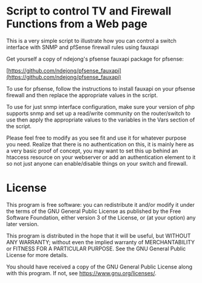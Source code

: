 # Script to control TV and Firewall Functions from a Web page

This is a very simple script to illustrate how you can control a switch
interface with SNMP and pfSense firewall rules using fauxapi 

Get yourself a copy of ndejong's pfsense fauxapi package for pfsense:

[https://github.com/ndejong/pfsense_fauxapi](https://github.com/ndejong/pfsense_fauxapi)

To use for pfsense, follow the instructions to install fauxapi on your pfsense
firewall and then replace the appropriate values in the script.

To use for just snmp interface configuration, make sure your version of php
supports snmp and set up a read/write community on the router/switch to use
then apply the appropriate values to the variables in the Vars section of the
script.

Please feel free to modify as you see fit and use it for whatever purpose you
need.  Realize that there is no authentication on this, it is mainly here as a
very basic proof of concept, you may want to set this up behind an htaccess 
resource on your webserver or add an authentication element to it so not just 
anyone can enable/disable things on your switch and firewall.


# License 

This program is free software: you can redistribute it and/or modify
it under the terms of the GNU General Public License as published by
the Free Software Foundation, either version 3 of the License, or
(at your option) any later version.

This program is distributed in the hope that it will be useful,
but WITHOUT ANY WARRANTY; without even the implied warranty of
MERCHANTABILITY or FITNESS FOR A PARTICULAR PURPOSE.  See the
GNU General Public License for more details.

You should have received a copy of the GNU General Public License
along with this program.  If not, see <https://www.gnu.org/licenses/>.
